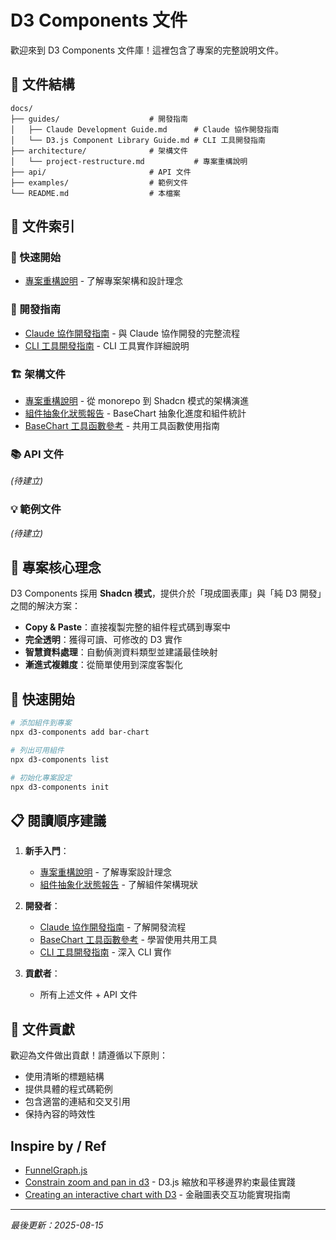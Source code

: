 # D3 Components 文件

歡迎來到 D3 Components 文件庫！這裡包含了專案的完整說明文件。

## 📁 文件結構

```
docs/
├── guides/                    # 開發指南
│   ├── Claude Development Guide.md      # Claude 協作開發指南
│   └── D3.js Component Library Guide.md # CLI 工具開發指南
├── architecture/              # 架構文件
│   └── project-restructure.md           # 專案重構說明
├── api/                       # API 文件
├── examples/                  # 範例文件
└── README.md                  # 本檔案
```

## 📖 文件索引

### 🚀 快速開始
- [專案重構說明](./architecture/project-restructure.md) - 了解專案架構和設計理念

### 🎯 開發指南
- [Claude 協作開發指南](./guides/Claude%20Development%20Guide.md) - 與 Claude 協作開發的完整流程
- [CLI 工具開發指南](./guides/D3.js%20Component%20Library%20Guide.md) - CLI 工具實作詳細說明

### 🏗️ 架構文件
- [專案重構說明](./architecture/project-restructure.md) - 從 monorepo 到 Shadcn 模式的架構演進
- [組件抽象化狀態報告](./architecture/component-abstraction-status.md) - BaseChart 抽象化進度和組件統計
- [BaseChart 工具函數參考](./architecture/basechart-tools-reference.md) - 共用工具函數使用指南

### 📚 API 文件
*(待建立)*

### 💡 範例文件
*(待建立)*

## 🎯 專案核心理念

D3 Components 採用 **Shadcn 模式**，提供介於「現成圖表庫」與「純 D3 開發」之間的解決方案：

- **Copy & Paste**：直接複製完整的組件程式碼到專案中
- **完全透明**：獲得可讀、可修改的 D3 實作
- **智慧資料處理**：自動偵測資料類型並建議最佳映射
- **漸進式複雜度**：從簡單使用到深度客製化

## 🔧 快速開始

```bash
# 添加組件到專案
npx d3-components add bar-chart

# 列出可用組件
npx d3-components list

# 初始化專案設定
npx d3-components init
```

## 📋 閱讀順序建議

1. **新手入門**：
   - [專案重構說明](./architecture/project-restructure.md) - 了解專案設計理念
   - [組件抽象化狀態報告](./architecture/component-abstraction-status.md) - 了解組件架構現狀

2. **開發者**：
   - [Claude 協作開發指南](./guides/Claude%20Development%20Guide.md) - 了解開發流程
   - [BaseChart 工具函數參考](./architecture/basechart-tools-reference.md) - 學習使用共用工具
   - [CLI 工具開發指南](./guides/D3.js%20Component%20Library%20Guide.md) - 深入 CLI 實作

3. **貢獻者**：
   - 所有上述文件 + API 文件

## 🤝 文件貢獻

歡迎為文件做出貢獻！請遵循以下原則：

- 使用清晰的標題結構
- 提供具體的程式碼範例
- 包含適當的連結和交叉引用
- 保持內容的時效性

## Inspire by / Ref

- [FunnelGraph.js](https://github.com/greghub/funnel-graph-js)
- [Constrain zoom and pan in d3](https://stackoverflow.com/questions/45370566/constrain-zoom-and-pan-in-d3) - D3.js 縮放和平移邊界約束最佳實踐
- [Creating an interactive chart with D3](https://blog.scottlogic.com/2014/09/19/interactive.html) - 金融圖表交互功能實現指南

---

*最後更新：2025-08-15*